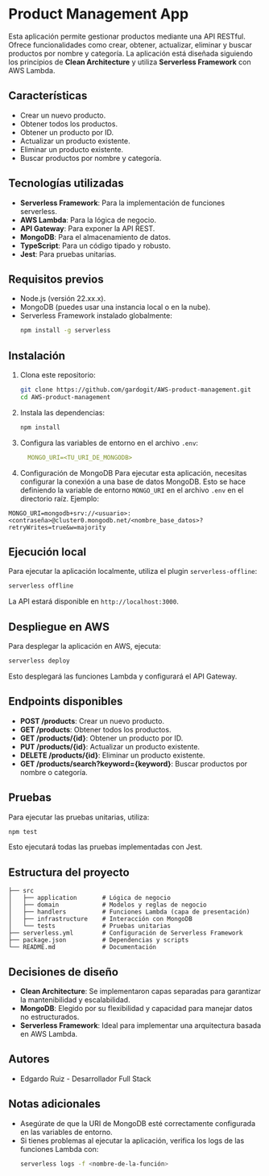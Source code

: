 # Product Management App

Esta aplicación permite gestionar productos mediante una API RESTful. Ofrece funcionalidades como crear, obtener, actualizar, eliminar y buscar productos por nombre y categoría. La aplicación está diseñada siguiendo los principios de **Clean Architecture** y utiliza **Serverless Framework** con AWS Lambda.

## Características
- Crear un nuevo producto.
- Obtener todos los productos.
- Obtener un producto por ID.
- Actualizar un producto existente.
- Eliminar un producto existente.
- Buscar productos por nombre y categoría.

## Tecnologías utilizadas
- **Serverless Framework**: Para la implementación de funciones serverless.
- **AWS Lambda**: Para la lógica de negocio.
- **API Gateway**: Para exponer la API REST.
- **MongoDB**: Para el almacenamiento de datos.
- **TypeScript**: Para un código tipado y robusto.
- **Jest**: Para pruebas unitarias.

## Requisitos previos
- Node.js (versión 22.xx.x).
- MongoDB (puedes usar una instancia local o en la nube).
- Serverless Framework instalado globalmente:
  ```bash
  npm install -g serverless
  ```

## Instalación
1. Clona este repositorio:
   ```bash
   git clone https://github.com/gardogit/AWS-product-management.git
   cd AWS-product-management

   ```

2. Instala las dependencias:
   ```bash
   npm install
   ```

3. Configura las variables de entorno en el archivo `.env`:
   ```yaml
     MONGO_URI=<TU_URI_DE_MONGODB>
   ```

4. Configuración de MongoDB
Para ejecutar esta aplicación, necesitas configurar la conexión a una base de datos MongoDB. Esto se hace definiendo la variable de entorno `MONGO_URI` en el archivo `.env` en el directorio raíz. Ejemplo:

```plaintext
MONGO_URI=mongodb+srv://<usuario>:<contraseña>@cluster0.mongodb.net/<nombre_base_datos>?retryWrites=true&w=majority
```

## Ejecución local
Para ejecutar la aplicación localmente, utiliza el plugin `serverless-offline`:
```bash
serverless offline
```
La API estará disponible en `http://localhost:3000`.

## Despliegue en AWS
Para desplegar la aplicación en AWS, ejecuta:
```bash
serverless deploy
```
Esto desplegará las funciones Lambda y configurará el API Gateway.

## Endpoints disponibles
- **POST /products**: Crear un nuevo producto.
- **GET /products**: Obtener todos los productos.
- **GET /products/{id}**: Obtener un producto por ID.
- **PUT /products/{id}**: Actualizar un producto existente.
- **DELETE /products/{id}**: Eliminar un producto existente.
- **GET /products/search?keyword={keyword}**: Buscar productos por nombre o categoría.

## Pruebas
Para ejecutar las pruebas unitarias, utiliza:
```bash
npm test
```

Esto ejecutará todas las pruebas implementadas con Jest.

## Estructura del proyecto
```
├── src
│   ├── application       # Lógica de negocio
│   ├── domain            # Modelos y reglas de negocio
│   ├── handlers          # Funciones Lambda (capa de presentación)
│   ├── infrastructure    # Interacción con MongoDB
│   └── tests             # Pruebas unitarias
├── serverless.yml        # Configuración de Serverless Framework
├── package.json          # Dependencias y scripts
└── README.md             # Documentación
```

## Decisiones de diseño
- **Clean Architecture**: Se implementaron capas separadas para garantizar la mantenibilidad y escalabilidad.
- **MongoDB**: Elegido por su flexibilidad y capacidad para manejar datos no estructurados.
- **Serverless Framework**: Ideal para implementar una arquitectura basada en AWS Lambda.

## Autores
- Edgardo Ruiz - Desarrollador Full Stack

## Notas adicionales
- Asegúrate de que la URI de MongoDB esté correctamente configurada en las variables de entorno.
- Si tienes problemas al ejecutar la aplicación, verifica los logs de las funciones Lambda con:
  ```bash
  serverless logs -f <nombre-de-la-función>
  ```